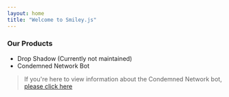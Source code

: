 ```yaml
---
layout: home
title: "Welcome to Smiley.js"
---
```

<meta charset="UTF-8" />
<link rel="stylesheet" href="/privacy.css" />
<meta name="robots" content="noindex, nofollow, noarchive, nocache, nosnippet, noimageindex">
<meta name="viewport" content="width=device-width, initial-scale=1.0" />

### Our Products
* Drop Shadow (Currently not maintained)
* Condemned Network Bot

> If you're here to view information about the Condemned Network bot, [please click here](./bot/condemned/menu.md)
